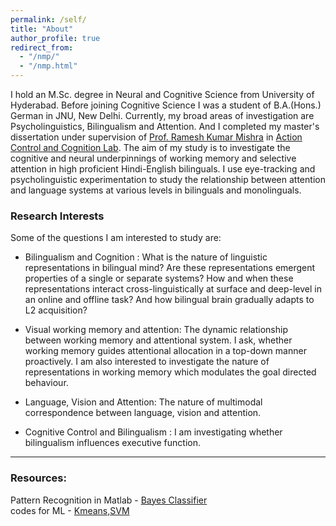 ```yaml
---
permalink: /self/
title: "About"
author_profile: true
redirect_from: 
  - "/nmp/"
  - "/nmp.html"
---
```

I hold an M.Sc. degree in Neural and Cognitive Science from University of Hyderabad. Before joining Cognitive Science I was a student of B.A.(Hons.) German in JNU, New Delhi. Currently, my broad areas of investigation are Psycholinguistics, Bilingualism and Attention. And I completed my master's dissertation under supervision of [Prof. Ramesh Kumar Mishra](https://rameshkumarmishra.wordpress.com/) in [Action Control and Cognition Lab](https://actioncontrolcognitionlaboratory.wordpress.com/). The aim of my study is to investigate the cognitive and neural underpinnings of working memory and selective attention in high proficient Hindi-English bilinguals. I use eye-tracking and psycholinguistic experimentation to study the relationship between attention and language systems at various levels in bilinguals and monolinguals. 

### Research Interests

Some of the questions I am interested to study are: 

* Bilingualism and Cognition : What is the nature of linguistic representations in bilingual mind? Are these representations emergent properties of a single or separate systems? How and when these representations interact cross-linguistically at surface and deep-level in an online and offline task? And how bilingual brain gradually adapts to L2 acquisition?

* Visual working memory and attention: The dynamic relationship between working memory and attentional system. I ask, whether working memory guides attentional allocation in a top-down manner proactively. I am also interested to investigate the nature of representations in working memory which modulates the goal directed behaviour.

* Language, Vision and Attention: The nature of multimodal correspondence between language, vision and attention. 

* Cognitive Control and Bilingualism : I am investigating whether bilingualism influences executive function. 

---
### Resources:
Pattern Recognition in Matlab - [Bayes Classifier](https://github.com/amits1ngh/Bayes_Classifier "Matlab Codes") \
codes for ML - [Kmeans,SVM](https://github.com/amits1ngh/Python_UnsupervisedML "Kmeans,SVM_python")
